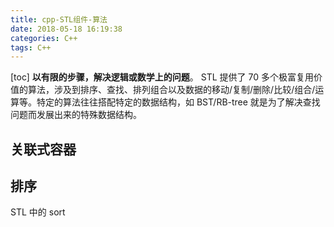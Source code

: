 ```yaml
---
title: cpp-STL组件-算法
date: 2018-05-18 16:19:38
categories: C++
tags: C++
---
```

[toc]
**以有限的步骤，解决逻辑或数学上的问题**。
STL 提供了 70 多个极富复用价值的算法，涉及到排序、查找、排列组合以及数据的移动/复制/删除/比较/组合/运算等。特定的算法往往搭配特定的数据结构，如 BST/RB-tree 就是为了解决查找问题而发展出来的特殊数据结构。

## 关联式容器


## 排序
STL 中的 sort 